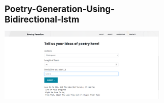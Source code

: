 # Poetry-Generation-Using-Bidirectional-lstm

![alt text](https://github.com/kartikay1999/Poetry-Generation-Using-Bidirectional-lstm/blob/master/screenshot.png)
